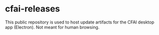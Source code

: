 # cfai-releases

This public repository is used to host update artifacts for the CFAI desktop app (Electron). Not meant for human browsing.
